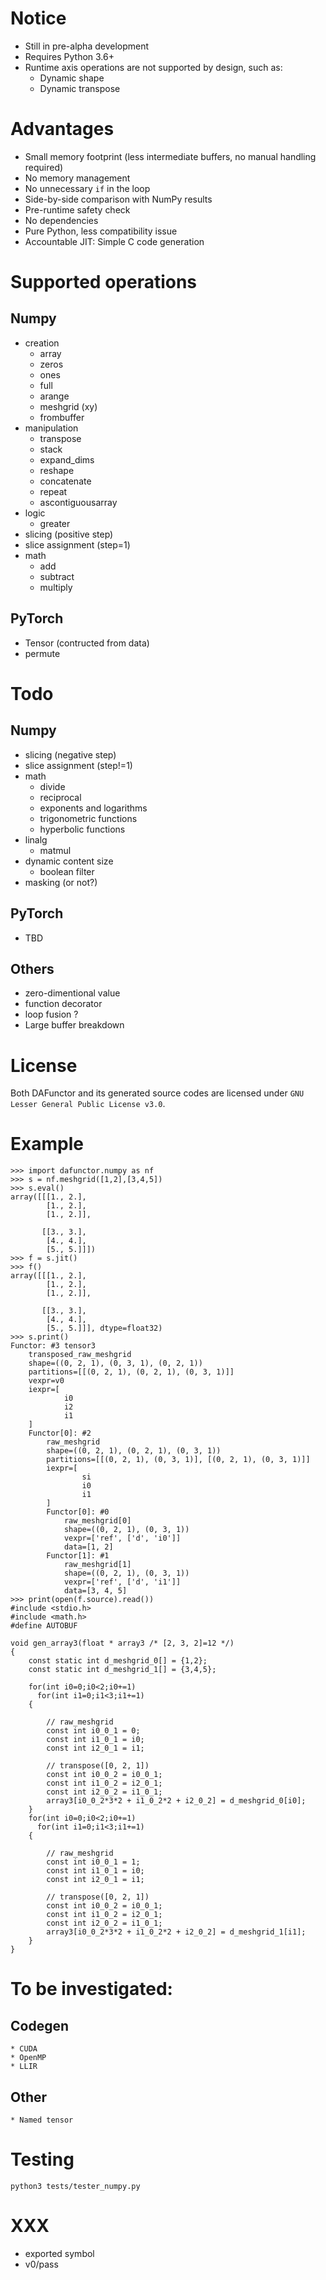 # Notice
* Still in pre-alpha development
* Requires Python 3.6+
* Runtime axis operations are not supported by design, such as:
    * Dynamic shape
    * Dynamic transpose

# Advantages
* Small memory footprint (less intermediate buffers, no manual handling required)
* No memory management
* No unnecessary `if` in the loop
* Side-by-side comparison with NumPy results
* Pre-runtime safety check
* No dependencies
* Pure Python, less compatibility issue
* Accountable JIT: Simple C code generation

# Supported operations
## Numpy
* creation
    * array
    * zeros
    * ones
    * full
    * arange
    * meshgrid (xy)
    * frombuffer
* manipulation
    * transpose
    * stack
    * expand_dims
    * reshape
    * concatenate
    * repeat
    * ascontiguousarray
* logic
    * greater
* slicing (positive step)
* slice assignment (step=1)
* math
    * add
    * subtract
    * multiply

## PyTorch
* Tensor (contructed from data)
* permute

# Todo
## Numpy
* slicing (negative step)
* slice assignment (step!=1)
* math
    * divide
    * reciprocal
    * exponents and logarithms
    * trigonometric functions
    * hyperbolic functions
* linalg
    * matmul
* dynamic content size
    * boolean filter
* masking (or not?)

## PyTorch
* TBD

## Others
* zero-dimentional value
* function decorator
* loop fusion ?
* Large buffer breakdown

# License
Both DAFunctor and its generated source codes are licensed under `GNU Lesser General Public License v3.0`.

# Example
```
>>> import dafunctor.numpy as nf
>>> s = nf.meshgrid([1,2],[3,4,5])
>>> s.eval()
array([[[1., 2.],
        [1., 2.],
        [1., 2.]],

       [[3., 3.],
        [4., 4.],
        [5., 5.]]])
>>> f = s.jit()
>>> f()
array([[[1., 2.],
        [1., 2.],
        [1., 2.]],

       [[3., 3.],
        [4., 4.],
        [5., 5.]]], dtype=float32)
>>> s.print()
Functor: #3 tensor3
    transposed_raw_meshgrid
    shape=((0, 2, 1), (0, 3, 1), (0, 2, 1))
    partitions=[[(0, 2, 1), (0, 2, 1), (0, 3, 1)]]
    vexpr=v0
    iexpr=[
            i0
            i2
            i1
    ]
    Functor[0]: #2
        raw_meshgrid
        shape=((0, 2, 1), (0, 2, 1), (0, 3, 1))
        partitions=[[(0, 2, 1), (0, 3, 1)], [(0, 2, 1), (0, 3, 1)]]
        iexpr=[
                si
                i0
                i1
        ]
        Functor[0]: #0
            raw_meshgrid[0]
            shape=((0, 2, 1), (0, 3, 1))
            vexpr=['ref', ['d', 'i0']]
            data=[1, 2]
        Functor[1]: #1
            raw_meshgrid[1]
            shape=((0, 2, 1), (0, 3, 1))
            vexpr=['ref', ['d', 'i1']]
            data=[3, 4, 5]
>>> print(open(f.source).read())
#include <stdio.h>
#include <math.h>
#define AUTOBUF

void gen_array3(float * array3 /* [2, 3, 2]=12 */)
{
    const static int d_meshgrid_0[] = {1,2};
    const static int d_meshgrid_1[] = {3,4,5};

    for(int i0=0;i0<2;i0+=1)
      for(int i1=0;i1<3;i1+=1)
    {

        // raw_meshgrid
        const int i0_0_1 = 0;
        const int i1_0_1 = i0;
        const int i2_0_1 = i1;

        // transpose([0, 2, 1])
        const int i0_0_2 = i0_0_1;
        const int i1_0_2 = i2_0_1;
        const int i2_0_2 = i1_0_1;
        array3[i0_0_2*3*2 + i1_0_2*2 + i2_0_2] = d_meshgrid_0[i0];
    }
    for(int i0=0;i0<2;i0+=1)
      for(int i1=0;i1<3;i1+=1)
    {

        // raw_meshgrid
        const int i0_0_1 = 1;
        const int i1_0_1 = i0;
        const int i2_0_1 = i1;

        // transpose([0, 2, 1])
        const int i0_0_2 = i0_0_1;
        const int i1_0_2 = i2_0_1;
        const int i2_0_2 = i1_0_1;
        array3[i0_0_2*3*2 + i1_0_2*2 + i2_0_2] = d_meshgrid_1[i1];
    }
}
```

# To be investigated:
## Codegen
    * CUDA
    * OpenMP
    * LLIR
## Other
    * Named tensor

# Testing
```
python3 tests/tester_numpy.py
```
# XXX
* exported symbol
* v0/pass